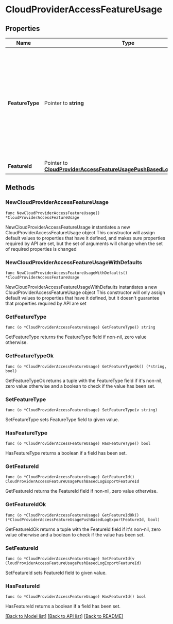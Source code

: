 # CloudProviderAccessFeatureUsage

## Properties

Name | Type | Description | Notes
------------ | ------------- | ------------- | -------------
**FeatureType** | Pointer to **string** | Human-readable label that describes one MongoDB Cloud feature linked to this Amazon Web Services (AWS) Identity and Access Management (IAM) role. | [optional] [readonly] 
**FeatureId** | Pointer to [**CloudProviderAccessFeatureUsagePushBasedLogExportFeatureId**](CloudProviderAccessFeatureUsagePushBasedLogExportFeatureId.md) |  | [optional] 

## Methods

### NewCloudProviderAccessFeatureUsage

`func NewCloudProviderAccessFeatureUsage() *CloudProviderAccessFeatureUsage`

NewCloudProviderAccessFeatureUsage instantiates a new CloudProviderAccessFeatureUsage object
This constructor will assign default values to properties that have it defined,
and makes sure properties required by API are set, but the set of arguments
will change when the set of required properties is changed

### NewCloudProviderAccessFeatureUsageWithDefaults

`func NewCloudProviderAccessFeatureUsageWithDefaults() *CloudProviderAccessFeatureUsage`

NewCloudProviderAccessFeatureUsageWithDefaults instantiates a new CloudProviderAccessFeatureUsage object
This constructor will only assign default values to properties that have it defined,
but it doesn't guarantee that properties required by API are set

### GetFeatureType

`func (o *CloudProviderAccessFeatureUsage) GetFeatureType() string`

GetFeatureType returns the FeatureType field if non-nil, zero value otherwise.

### GetFeatureTypeOk

`func (o *CloudProviderAccessFeatureUsage) GetFeatureTypeOk() (*string, bool)`

GetFeatureTypeOk returns a tuple with the FeatureType field if it's non-nil, zero value otherwise
and a boolean to check if the value has been set.

### SetFeatureType

`func (o *CloudProviderAccessFeatureUsage) SetFeatureType(v string)`

SetFeatureType sets FeatureType field to given value.

### HasFeatureType

`func (o *CloudProviderAccessFeatureUsage) HasFeatureType() bool`

HasFeatureType returns a boolean if a field has been set.
### GetFeatureId

`func (o *CloudProviderAccessFeatureUsage) GetFeatureId() CloudProviderAccessFeatureUsagePushBasedLogExportFeatureId`

GetFeatureId returns the FeatureId field if non-nil, zero value otherwise.

### GetFeatureIdOk

`func (o *CloudProviderAccessFeatureUsage) GetFeatureIdOk() (*CloudProviderAccessFeatureUsagePushBasedLogExportFeatureId, bool)`

GetFeatureIdOk returns a tuple with the FeatureId field if it's non-nil, zero value otherwise
and a boolean to check if the value has been set.

### SetFeatureId

`func (o *CloudProviderAccessFeatureUsage) SetFeatureId(v CloudProviderAccessFeatureUsagePushBasedLogExportFeatureId)`

SetFeatureId sets FeatureId field to given value.

### HasFeatureId

`func (o *CloudProviderAccessFeatureUsage) HasFeatureId() bool`

HasFeatureId returns a boolean if a field has been set.

[[Back to Model list]](../README.md#documentation-for-models) [[Back to API list]](../README.md#documentation-for-api-endpoints) [[Back to README]](../README.md)


